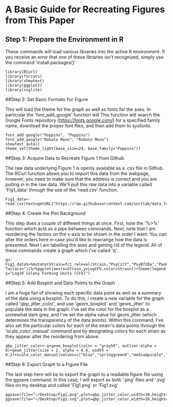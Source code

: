 # A Basic Guide for Recreating Figures from This Paper

## Step 1: Prepare the Environment in R

These commands will load various libraries into the active R environment. If you receive an error that one of these libraries isn't recognized, simply use the command 'install.packages()'

```
library(RCurl)
library(forcats)
library(showtext)
library(ggplot2)
library(svglite)
```

##Step 2: Set Basic Formats For Figure 

This will load the theme for the graph as well as fonts for the axes. In particular the 'font_add_google' function will This function will search the Google Fonts repository (https://fonts.google.com/) for a specified family name, download the proper font files, and then add them to sysfonts.

```
font_add_google("Poppins", "Poppins")
font_add_google("Roboto Mono", "Roboto Mono")
showtext_auto()
theme_set(theme_light(base_size=24, base_family="Poppins"))
```

##Step 3: Acquire Data to Recreate Figure 1 from Github

The raw data underlying Figure 1 is openly available as a .csv file in Github. The RCurl function allows you to import this data from the webpage, however, you need to make sure that the address is correct and you are pulling in in the raw data.
We'll pull this raw data into a variable called 'Fig1_data' through the use of the 'read.csv' function.

```
Fig1_data<-read.csv(text=getURL("https://raw.githubusercontent.com/surtlab/data_for_figures/master/Cit7_final.csv"))
```

##Step 4: Create the Plot Background

This step does a couple of different things at once. First, note the '%>%' function which acts as a pipe between commands. Next, note that I am reordering the factors on the x-axis to be shown in the order I want. You can alter the orders here in case you'd like to rearrange how the data is presented. Next I am labelling the axes and getting rid of the legend. All of these commands create a graph which I've called 'q'.

```
q<-Fig1_data%>%mutate(Strain=fct_relevel(Strain,"PsyCit7","PsyB728a","PaePA01","No Tailocin"))%>%ggplot(aes(x=Strain,y=LogCFU,color=Strain))+theme(legend.position="none",axis.title=element_text(size=24),panel.grid=element_blank())+labs(x="Strain", y="Log10 Colony Forming Units (CFU)")
```

##Step 5: Add Boxplot and Data Points to the Graph

I am a huge fan of showing each specific data point as well as a summary of the data using a boxplot. To do this, I create a new variable for the graph called 'qbp_jitter_color', and use 'geom_boxplot' and 'geom_jitter' to populate the data in the graph. I've set the color for the boxplot as a somewhat dark grey, and I've set the alpha value for geom_jitter (which determines the transparency of the data points). Within this command, I've also set the particular colors for each of the strain's data points through the 'scale_color_manual' command and by designating colors for each strain as they appear after the reordering from above.

```
qbp_jitter_color<-q+geom_boxplot(color = "gray50", outlier.alpha = 0)+geom_jitter(size = 2, alpha = 0.4, width = 0.2)+scale_color_manual(values=c("blue","springgreen4","mediumpurple","grey38"))
```

##Step 6: Export Graph to a Figure File

The last step here will be to export the graph to a readable figure file using the ggsave command. In this case, I will export as both '.png' files and '.svg' files on my desktop and called 'Fig1.png' or 'Fig1.svg'.

```
ggsave(file="~/Desktop/Fig1.png",plot=qbp_jitter_color,width=10,height=8)
ggsave(file="~/Desktop/Fig1.svg",plot=qbp_jitter_color,width=10,height=8)
```


